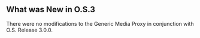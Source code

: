 
## What was New in O.S.3

There were no modifications to the Generic Media Proxy in conjunction with O.S. Release 3.0.0.






